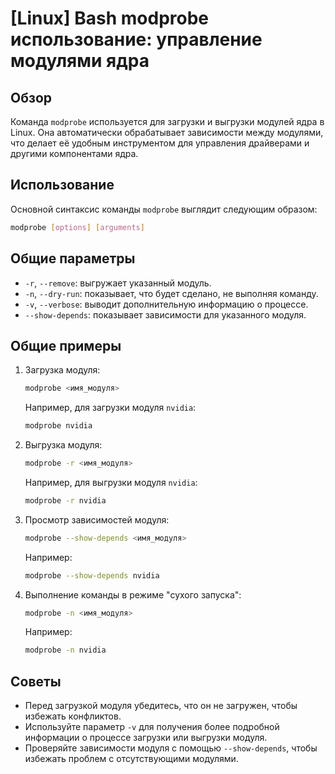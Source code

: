 # [Linux] Bash modprobe использование: управление модулями ядра

## Обзор
Команда `modprobe` используется для загрузки и выгрузки модулей ядра в Linux. Она автоматически обрабатывает зависимости между модулями, что делает её удобным инструментом для управления драйверами и другими компонентами ядра.

## Использование
Основной синтаксис команды `modprobe` выглядит следующим образом:

```bash
modprobe [options] [arguments]
```

## Общие параметры
- `-r`, `--remove`: выгружает указанный модуль.
- `-n`, `--dry-run`: показывает, что будет сделано, не выполняя команду.
- `-v`, `--verbose`: выводит дополнительную информацию о процессе.
- `--show-depends`: показывает зависимости для указанного модуля.

## Общие примеры
1. Загрузка модуля:
   ```bash
   modprobe <имя_модуля>
   ```
   Например, для загрузки модуля `nvidia`:
   ```bash
   modprobe nvidia
   ```

2. Выгрузка модуля:
   ```bash
   modprobe -r <имя_модуля>
   ```
   Например, для выгрузки модуля `nvidia`:
   ```bash
   modprobe -r nvidia
   ```

3. Просмотр зависимостей модуля:
   ```bash
   modprobe --show-depends <имя_модуля>
   ```
   Например:
   ```bash
   modprobe --show-depends nvidia
   ```

4. Выполнение команды в режиме "сухого запуска":
   ```bash
   modprobe -n <имя_модуля>
   ```
   Например:
   ```bash
   modprobe -n nvidia
   ```

## Советы
- Перед загрузкой модуля убедитесь, что он не загружен, чтобы избежать конфликтов.
- Используйте параметр `-v` для получения более подробной информации о процессе загрузки или выгрузки модуля.
- Проверяйте зависимости модуля с помощью `--show-depends`, чтобы избежать проблем с отсутствующими модулями.